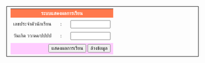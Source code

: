<html>
<head>
<meta http-equiv="content-type" content="text/html; charset=utf-8" />
<title>WAC10 Grade Viewer</title>
    <style type="text/css">
		table {
		border-collapse: separate;
		border-spacing: 10px 5px;
		font-family: Tahoma;
		font-size: 10pt;
		border: 1px solid black;
		}
		th {
			background-color: #ff794d;
			color: white;
		}
		.stylePink
		{
			background-color: #FFCCFF;
			height: 30;
		}
    </style>
    <script language="javascript" type="text/javascript">
    function validateForm()
       {
        var p=document.forms["gradeForm"]["ID"].value
        var d=document.forms["gradeForm"]["BDate"].value
        if (p==null || p=="" || d==null || d=="")
          {
             alert("กรุณากรอกข้อมูลให้ครบถ้วน");
             return false;
          }
       }
    </script>
</head>
<body>
  <div align=center>
  <FORM name="gradeForm" METHOD=POST ACTION="gradeviewer.php" onsubmit="return validateForm()">
   <table>
   <tr> <th colspan="3" align="center">ระบบแสดงผลการเรียน</th></tr>
   <tr> <td align="right">เลขประจำตัวนักเรียน</td><td align="center"> :</td><td>
        <INPUT TYPE="text" NAME="ID" size="10"></td> </tr>
   <tr> <td align="right">วันเกิด วว/ดด/ปปปป</td><td align="center"> :</td><td>
        <INPUT TYPE="text" NAME="BDate" size="10"></td> </tr>
   <tr class="stylePink"> <td align="right" colspan="3">
        <INPUT NAME="mSend" TYPE="submit" value="แสดงผลการเรียน" />
        <INPUT NAME="mReset" TYPE="reset" value="ล้างข้อมูล" /></td></tr>
  </table>
  </FORM>
  </div>
</body>
</html>
